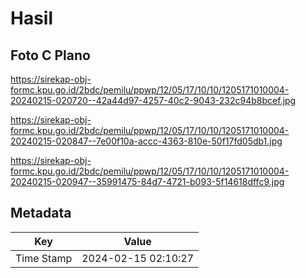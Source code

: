 # Hasil

## Foto C Plano

https://sirekap-obj-formc.kpu.go.id/2bdc/pemilu/ppwp/12/05/17/10/10/1205171010004-20240215-020720--42a44d97-4257-40c2-9043-232c94b8bcef.jpg

https://sirekap-obj-formc.kpu.go.id/2bdc/pemilu/ppwp/12/05/17/10/10/1205171010004-20240215-020847--7e00f10a-accc-4363-810e-50f17fd05db1.jpg

https://sirekap-obj-formc.kpu.go.id/2bdc/pemilu/ppwp/12/05/17/10/10/1205171010004-20240215-020947--35991475-84d7-4721-b093-5f14618dffc9.jpg


## Metadata

| Key        | Value               |
| ---------- | ------------------- |
| Time Stamp | 2024-02-15 02:10:27 |



